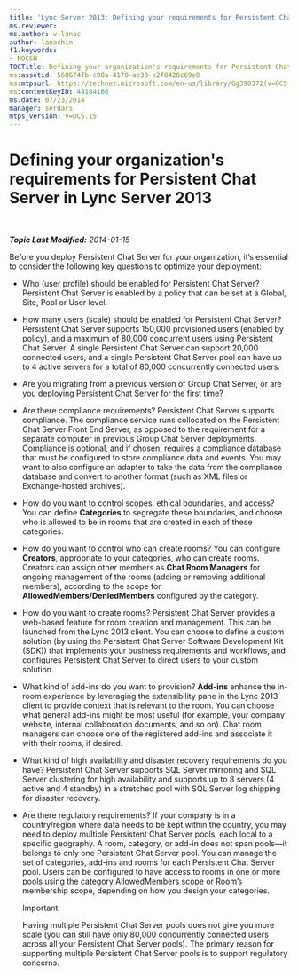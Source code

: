 ```yaml
---
title: 'Lync Server 2013: Defining your requirements for Persistent Chat Server'
ms.reviewer: 
ms.author: v-lanac
author: lanachin
f1.keywords:
- NOCSH
TOCTitle: Defining your organization's requirements for Persistent Chat Server
ms:assetid: 568674fb-c08a-4170-ac38-e2f8428c69e0
ms:mtpsurl: https://technet.microsoft.com/en-us/library/Gg398372(v=OCS.15)
ms:contentKeyID: 48184166
ms.date: 07/23/2014
manager: serdars
mtps_version: v=OCS.15
---
```


<div data-xmlns="http://www.w3.org/1999/xhtml">

<div class="topic" data-xmlns="http://www.w3.org/1999/xhtml" data-msxsl="urn:schemas-microsoft-com:xslt" data-cs="https://msdn.microsoft.com/">

<div data-asp="https://msdn2.microsoft.com/asp">

# Defining your organization's requirements for Persistent Chat Server in Lync Server 2013

</div>

<div id="mainSection">

<div id="mainBody">

<span> </span>

_**Topic Last Modified:** 2014-01-15_

Before you deploy Persistent Chat Server for your organization, it’s essential to consider the following key questions to optimize your deployment:

  - Who (user profile) should be enabled for Persistent Chat Server? Persistent Chat Server is enabled by a policy that can be set at a Global, Site, Pool or User level.

  - How many users (scale) should be enabled for Persistent Chat Server? Persistent Chat Server supports 150,000 provisioned users (enabled by policy), and a maximum of 80,000 concurrent users using Persistent Chat Server. A single Persistent Chat Server can support 20,000 connected users, and a single Persistent Chat Server pool can have up to 4 active servers for a total of 80,000 concurrently connected users.

  - Are you migrating from a previous version of Group Chat Server, or are you deploying Persistent Chat Server for the first time?

  - Are there compliance requirements? Persistent Chat Server supports compliance. The compliance service runs collocated on the Persistent Chat Server Front End Server, as opposed to the requirement for a separate computer in previous Group Chat Server deployments. Compliance is optional, and if chosen, requires a compliance database that must be configured to store compliance data and events. You may want to also configure an adapter to take the data from the compliance database and convert to another format (such as XML files or Exchange-hosted archives).

  - How do you want to control scopes, ethical boundaries, and access? You can define **Categories** to segregate these boundaries, and choose who is allowed to be in rooms that are created in each of these categories.

  - How do you want to control who can create rooms? You can configure **Creators**, appropriate to your categories, who can create rooms. Creators can assign other members as **Chat Room Managers** for ongoing management of the rooms (adding or removing additional members), according to the scope for **AllowedMembers/DeniedMembers** configured by the category.

  - How do you want to create rooms? Persistent Chat Server provides a web-based feature for room creation and management. This can be launched from the Lync 2013 client. You can choose to define a custom solution (by using the Persistent Chat Server Software Development Kit (SDK)) that implements your business requirements and workflows, and configures Persistent Chat Server to direct users to your custom solution.

  - What kind of add-ins do you want to provision? **Add-ins** enhance the in-room experience by leveraging the extensibility pane in the Lync 2013 client to provide context that is relevant to the room. You can choose what general add-ins might be most useful (for example, your company website, internal collaboration documents, and so on). Chat room managers can choose one of the registered add-ins and associate it with their rooms, if desired.

  - What kind of high availability and disaster recovery requirements do you have? Persistent Chat Server supports SQL Server mirroring and SQL Server clustering for high availability and supports up to 8 servers (4 active and 4 standby) in a stretched pool with SQL Server log shipping for disaster recovery.

  - Are there regulatory requirements? If your company is in a country/region where data needs to be kept within the country, you may need to deploy multiple Persistent Chat Server pools, each local to a specific geography. A room, category, or add-in does not span pools—it belongs to only one Persistent Chat Server pool. You can manage the set of categories, add-ins and rooms for each Persistent Chat Server pool. Users can be configured to have access to rooms in one or more pools using the category AllowedMembers scope or Room’s membership scope, depending on how you design your categories.
    
    <div>
    

    > [!IMPORTANT]  
    > Having multiple Persistent Chat Server pools does not give you more scale (you can still have only 80,000 concurrently connected users across all your Persistent Chat Server pools). The primary reason for supporting multiple Persistent Chat Server pools is to support regulatory concerns.

    
    </div>

</div>

<span> </span>

</div>

</div>

</div>

